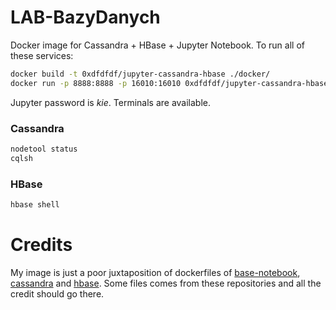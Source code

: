 # LAB-BazyDanych

Docker image for Cassandra + HBase + Jupyter Notebook. 
To run all of these services:
```bash
docker build -t 0xdfdfdf/jupyter-cassandra-hbase ./docker/
docker run -p 8888:8888 -p 16010:16010 0xdfdfdf/jupyter-cassandra-hbase:latest docker-entrypoint.sh --NotebookApp.password='sha1:d8903401e924:be8e89516459422c0fcda15e26cf02b5bd41bbce'
```
Jupyter password is *kie*. 
Terminals are available.

### Cassandra
```bash
nodetool status
cqlsh
```

### HBase
```bash
hbase shell
```

# Credits
My image is just a poor juxtaposition of dockerfiles of [base-notebook](https://github.com/jupyter/docker-stacks/blob/master/base-notebook/Dockerfile), [cassandra](https://github.com/docker-library/cassandra/blob/master/2.1/Dockerfile) and [hbase](https://github.com/birlinn/hbase2-docker/blob/master/Dockerfile).
Some files comes from these repositories and all the credit should go there.
